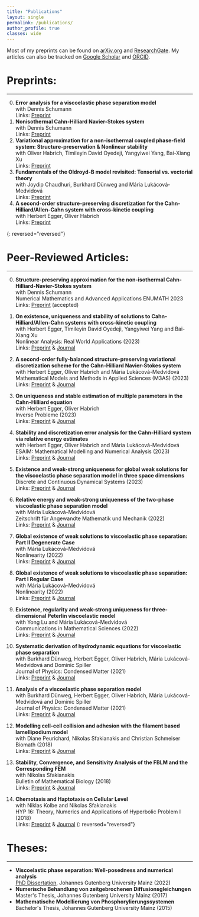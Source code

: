 ```yaml
---
title: "Publications"
layout: single
permalink: /publications/
author_profile: true
classes: wide
---
```


Most of my preprints can be found on [arXiv.org](http://arxiv.org/a/brunk_a_1) and [ResearchGate](https://www.researchgate.net/profile/Aaron-Brunk). 
My articles can also be tracked on [Google Scholar](https://scholar.google.com/citations?user=h5e5aTkAAAAJ&hl=de) and [ORCID](https://orcid.org/0000-0003-4987-2398).

Preprints:
==================
* * *
0. **Error analysis for a viscoelastic phase separation model**\
with Dennis Schumann\
Links: [Preprint](https://arxiv.org/abs/2407.01803) 
0. **Nonisothermal Cahn-Hilliard Navier-Stokes system**\
with Dennis Schumann\
Links: [Preprint](https://arxiv.org/abs/2405.13936) 
0. **Variational approximation for a non-isothermal coupled phase-field system: Structure-preservation & Nonlinear stability**\
with Oliver Habrich, Timileyin David Oyedeji, Yangyiwei Yang, Bai-Xiang Xu\
Links: [Preprint](https://arxiv.org/abs/2312.14566) 
0. **Fundamentals of the Oldroyd-B model revisited: Tensorial vs. vectorial theory**\
with Joydip Chaudhuri, Burkhard Dünweg and Mária Lukácová-Medvidová\
Links: [Preprint](https://arxiv.org/abs/2308.01326) 
0. **A second-order structure-preserving discretization for the Cahn-Hilliard/Allen-Cahn system with cross-kinetic coupling**\
with Herbert Egger, Oliver Habrich\
Links: [Preprint](https://arxiv.org/abs/2308.01638) 

{: reversed="reversed"}

Peer-Reviewed Articles:
==================
* * *

0. **Structure-preserving approximation for the non-isothermal Cahn-Hilliard-Navier-Stokes system**\
with Dennis Schumann\
Numerical Mathematics and Advanced Applications ENUMATH 2023
Links: [Preprint](https://arxiv.org/abs/2402.00147) (accepted)

0. **On existence, uniqueness and stability of solutions to Cahn-Hilliard/Allen-Cahn systems with cross-kinetic coupling**\
with Herbert Egger, Timileyin David Oyedeji, Yangyiwei Yang and Bai-Xiang Xu\
Nonlinear Analysis: Real World Applications (2023)\
Links: [Preprint](https://arxiv.org/abs/2211.07153) & [Journal](https://doi.org/10.1016/j.nonrwa.2023.104051) 

0. **A second-order fully-balanced structure-preserving variational discretization scheme for the Cahn-Hilliard Navier-Stokes system**\
with Herbert Egger, Oliver Habrich and Mária Lukácová-Medvidová\
Mathematical Models and Methods in Applied Sciences (M3AS) (2023)\
Links: [Preprint](https://arxiv.org/abs/2209.03849) & [Journal](https://doi.org/10.1142/S0218202523500562) 

0. **On uniqueness and stable estimation of multiple parameters in the Cahn-Hilliard equation**\
with Herbert Egger, Oliver Habrich\
Inverse Probleme (2023)\
Links: [Preprint](https://arxiv.org/abs/2208.10201) & [Journal](https://doi.org/10.1088/1361-6420/acca44)

0. **Stability and discretization error analysis for the Cahn-Hilliard system via relative energy estimates**\
with Herbert Egger, Oliver Habrich and Mária Lukácová-Medvidová\
ESAIM: Mathematical Modelling and Numerical Analysis (2023)\
Links: [Preprint](https://arxiv.org/abs/2102.05704) & [Journal](https://doi.org/10.1051/m2an/2023017)

0. **Existence and weak-strong uniqueness for global weak solutions for the viscoelastic phase separation model in three space dimensions**\
 Discrete and Continuous Dynamical Systems (2023) \
Links: [Preprint](https://arxiv.org/abs/2208.01374) & [Journal](https://www.aimsciences.org/article/doi/10.3934/dcds.2023004)

0. **Relative energy and weak-strong uniqueness of the two-phase viscoelastic phase separation model**\
with Mária Lukácová-Medvidová\
Zeitschrift für Angewandte Mathematik und Mechanik (2022)\
Links: [Preprint](https://arxiv.org/abs/2104.00589) & [Journal](https://doi.org/10.1002/zamm.202100240)

0. **Global existence of weak solutions to viscoelastic phase separation: Part II Degenerate Case**\
with Mária Lukácová-Medvidová\
Nonlinearity (2022)\
Links: [Preprint](https://arxiv.org/abs/2004.14790) & [Journal](https://iopscience.iop.org/article/10.1088/1361-6544/ac591e)

0. **Global existence of weak solutions to viscoelastic phase separation: Part I Regular Case**\
with Mária Lukácová-Medvidová\
Nonlinearity (2022)\
Links: [Preprint](https://arxiv.org/abs/1907.03480) & [Journal](https://iopscience.iop.org/article/10.1088/1361-6544/ac5920)

0. **Existence, regularity and weak-strong uniqueness for three-dimensional Peterlin viscoelastic model**\
with Yong Lu and Mária Lukácová-Medvidová\
Communications in Mathematical Sciences (2022)\
Links: [Preprint](https://arxiv.org/abs/2102.02422) & [Journal](https://www.intlpress.com/site/pub/pages/journals/items/cms/content/vols/0020/0001/a006/)

0. **Systematic derivation of hydrodynamic equations for viscoelastic phase separation**\
with Burkhard Dünweg, Herbert Egger, Oliver Habrich, Mária Lukácová-Medvidová and Dominic Spiller\
Journal of Physics: Condensed Matter (2021)\
Links: [Preprint](https://arxiv.org/abs/2102.00771) & [Journal](https://iopscience.iop.org/article/10.1088/1361-648X/ac0d17)

0. **Analysis of a viscoelastic phase separation model**\
with Burkhard Dünweg, Herbert Egger, Oliver Habrich, Mária Lukácová-Medvidová and Dominic Spiller\
Journal of Physics: Condensed Matter (2021)\
Links: [Preprint](https://arxiv.org/abs/2012.04234) & [Journal](https://iopscience.iop.org/article/10.1088/1361-648X/abeb13)

0. **Modelling cell-cell collision and adhesion with the filament based lamellipodium model**\
with Diane Peurichard, Nikolas Sfakianakis and Christian Schmeiser\
Biomath (2018)\
Links: [Preprint](https://arxiv.org/abs/1809.07852) & [Journal](https://biomath.math.bas.bg/biomath/index.php/biomath/article/view/j.biomath.2018.11.097)

0. **Stability, Convergence, and Sensitivity Analysis of the FBLM and the Corresponding FEM**\
with Nikolas Sfakianakis\
Bulletin of Mathematical Biology (2018)\
Links: [Preprint](https://arxiv.org/abs/1801.09247) & [Journal](https://link.springer.com/article/10.1007/s11538-018-0460-0)

0. **Chemotaxis and Haptotaxis on Cellular Level**\
with Niklas Kolbe and Nikolas Sfakianakis\
HYP 16: Theory, Numerics and Applications of Hyperbolic Problem I (2018)\
Links: [Preprint](https://arxiv.org/abs/2102.00771) & [Journal](https://doi.org/10.1007/978-3-319-91545-6_20)
{: reversed="reversed"}


Theses:
==================
* * *


* **Viscoelastic phase separation: Well-posedness and numerical analysis**\
  [PhD Dissertation](https://openscience.ub.uni-mainz.de/handle/20.500.12030/6777), Johannes Gutenberg University Mainz (2022)
* **Numerische Behandlung von zeitgebrochenen Diffusionsgleichungen**\
Master's Thesis, Johannes Gutenberg University Mainz (2017)
* **Mathematische Modellierung von Phosphorylierungssystemen**\
Bachelor's Thesis, Johannes Gutenberg University Mainz (2015)
